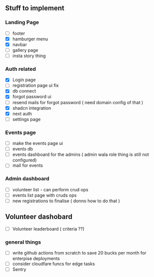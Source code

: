## Stuff to implement

### Landing Page

- [ ] footer
- [x] hamburger menu
- [x] navbar
- [ ] gallery page
- [ ] insta story thing

### Auth related

- [x] Login page
- [ ] registration page ui fix
- [x] db connect
- [x] forgot password ui
- [ ] resend mails for forgot password ( need domain config of that )
- [x] shadcn integration
- [x] next auth
- [ ] settings page

### Events page

- [ ] make the events page ui
- [ ] events db
- [ ] events dashboard for the admins ( admin wala role thing is still not configured)
- [ ] mail for events

### Admin dashboard

- [ ] volunteer list - can perform crud ops
- [ ] events list page with cruds ops
- [ ] new registrations to finalise ( donno how to do that )

## Volunteer dashobard

- [ ] Volunteer leaderboard ( criteria ??)

### general things

- [ ] write github actions from scratch to save 20 bucks per month for enterpise deployments
- [ ] consider cloudfare funcs for edge tasks
- [ ] Sentry
